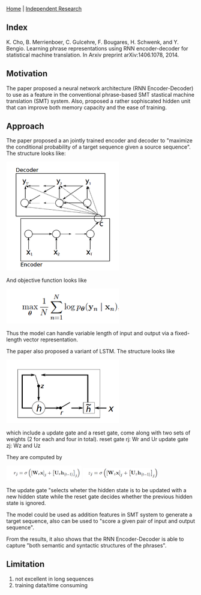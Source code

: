 [Home](https://clojia.github.io/) | [Independent Research](https://clojia.github.io/independent-research/) 
## Index
K. Cho, B. Merrienboer, C. Gulcehre, F. Bougares, H. Schwenk, and Y. Bengio. Learning phrase representations
using RNN encoder-decoder for statistical machine translation. In Arxiv preprint arXiv:1406.1078,
2014.

## Motivation
The paper proposed a neural network architecture (RNN Encoder-Decoder) to use as a feature in the conventional phrase-based SMT stastical machine translation (SMT) system. Also, proposed a rather sophiscated hidden unit that can improve both memory capacity and the ease of training.

## Approach

The paper proposed a an jointly trained encoder and decoder to "maximize the conditional probability of a target sequence given a source sequence". The structure looks like:

<img src="images/en_decoder.png" width="300"> 

And objective function looks like 

<img src="images/trans_obj.png" width="300"> 

Thus the model can handle variable length of input and output via a fixed-length vector representation.

The paper also proposed a variant of LSTM. The structure looks like

<img src="images/gru.png" width="300"> 

which include a update gate and a reset gate, come along with two sets of weights (2 for each and four in total).
reset gate rj: Wr and Ur
update gate zj: Wz and Uz

They are computed by

<img src="images/reset_gate.png" width="200"> 

<img src="images/update_gate.png" width="200"> 

The update gate "selects wheter the hidden state is to be updated with a new hidden state while the reset gate decides whether the previous hidden state is ignored.

The model could be used as addition features in SMT system to generate a target sequence, also can be used to "score a given pair of input and output sequence".

From the results, it also shows that the RNN Encoder-Decoder is able to capture "both semantic and syntactic structures of the phrases".

## Limitation 
1. not excellent in long sequences
2. training data/time consuming
